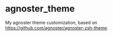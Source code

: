 # agnoster_theme
My agnoster theme customization, based on https://github.com/agnoster/agnoster-zsh-theme.

